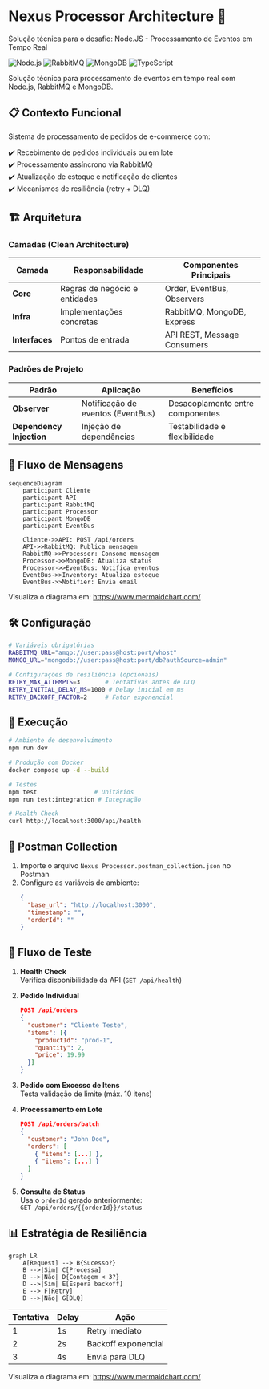 # Nexus Processor Architecture 🚀

Solução técnica para o desafio: Node.JS - Processamento de Eventos em Tempo Real

![Node.js](https://img.shields.io/badge/Node.js-18.x-green)
![RabbitMQ](https://img.shields.io/badge/RabbitMQ-3.12-orange)
![MongoDB](https://img.shields.io/badge/MongoDB-6.0-green)
![TypeScript](https://img.shields.io/badge/TypeScript-5.x-blue)

Solução técnica para processamento de eventos em tempo real com Node.js, RabbitMQ e MongoDB.

## 📋 Contexto Funcional

Sistema de processamento de pedidos de e-commerce com:

✔️ Recebimento de pedidos individuais ou em lote  
✔️ Processamento assíncrono via RabbitMQ  
✔️ Atualização de estoque e notificação de clientes  
✔️ Mecanismos de resiliência (retry + DLQ)

## 🏗️ Arquitetura

### Camadas (Clean Architecture)

| Camada         | Responsabilidade              | Componentes Principais      |
| -------------- | ----------------------------- | --------------------------- |
| **Core**       | Regras de negócio e entidades | Order, EventBus, Observers  |
| **Infra**      | Implementações concretas      | RabbitMQ, MongoDB, Express  |
| **Interfaces** | Pontos de entrada             | API REST, Message Consumers |

### Padrões de Projeto

| Padrão                   | Aplicação                         | Benefícios                       |
| ------------------------ | --------------------------------- | -------------------------------- |
| **Observer**             | Notificação de eventos (EventBus) | Desacoplamento entre componentes |
| **Dependency Injection** | Injeção de dependências           | Testabilidade e flexibilidade    |

## 🔄 Fluxo de Mensagens

```mermaid
sequenceDiagram
    participant Cliente
    participant API
    participant RabbitMQ
    participant Processor
    participant MongoDB
    participant EventBus

    Cliente->>API: POST /api/orders
    API->>RabbitMQ: Publica mensagem
    RabbitMQ->>Processor: Consome mensagem
    Processor->>MongoDB: Atualiza status
    Processor->>EventBus: Notifica eventos
    EventBus->>Inventory: Atualiza estoque
    EventBus->>Notifier: Envia email
```

Visualiza o diagrama em: https://www.mermaidchart.com/

## 🛠️ Configuração

```bash
# Variáveis obrigatórias
RABBITMQ_URL="amqp://user:pass@host:port/vhost"
MONGO_URL="mongodb://user:pass@host:port/db?authSource=admin"

# Configurações de resiliência (opcionais)
RETRY_MAX_ATTEMPTS=3       # Tentativas antes de DLQ
RETRY_INITIAL_DELAY_MS=1000 # Delay inicial em ms
RETRY_BACKOFF_FACTOR=2     # Fator exponencial
```

## 🚀 Execução

```bash
# Ambiente de desenvolvimento
npm run dev

# Produção com Docker
docker compose up -d --build

# Testes
npm test                # Unitários
npm run test:integration # Integração

# Health Check
curl http://localhost:3000/api/health
```

## 🔗 Postman Collection

1. Importe o arquivo `Nexus Processor.postman_collection.json` no Postman
2. Configure as variáveis de ambiente:
   ```json
   {
     "base_url": "http://localhost:3000",
     "timestamp": "",
     "orderId": ""
   }
   ```

## 🔄 Fluxo de Teste

1. **Health Check**  
   Verifica disponibilidade da API (`GET /api/health`)

2. **Pedido Individual**

   ```json
   POST /api/orders
   {
     "customer": "Cliente Teste",
     "items": [{
       "productId": "prod-1",
       "quantity": 2,
       "price": 19.99
     }]
   }
   ```

3. **Pedido com Excesso de Itens**  
   Testa validação de limite (máx. 10 itens)

4. **Processamento em Lote**

   ```json
   POST /api/orders/batch
   {
     "customer": "John Doe",
     "orders": [
       { "items": [...] },
       { "items": [...] }
     ]
   }
   ```

5. **Consulta de Status**  
   Usa o `orderId` gerado anteriormente:  
   `GET /api/orders/{{orderId}}/status`

## 📊 Estratégia de Resiliência

```mermaid
graph LR
    A[Request] --> B{Sucesso?}
    B -->|Sim| C[Processa]
    B -->|Não| D{Contagem < 3?}
    D -->|Sim| E[Espera backoff]
    E --> F[Retry]
    D -->|Não| G[DLQ]
```

| Tentativa | Delay | Ação                |
| --------- | ----- | ------------------- |
| 1         | 1s    | Retry imediato      |
| 2         | 2s    | Backoff exponencial |
| 3         | 4s    | Envia para DLQ      |

Visualiza o diagrama em: https://www.mermaidchart.com/
